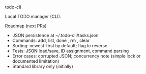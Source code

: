 todo-cli

Local TODO manager (CLI).

Roadmap (next PRs)

- JSON persistence at ~/.todo-cli/tasks.json
- Commands: add, list, done <id>, rm <id>, clear
- Sorting: newest-first by default; flag to reverse
- Tests: JSON load/save, ID assignment, command parsing
- Error cases: corrupted JSON; concurrency note (simple lock or documented limitation)
- Standard library only (initially)
